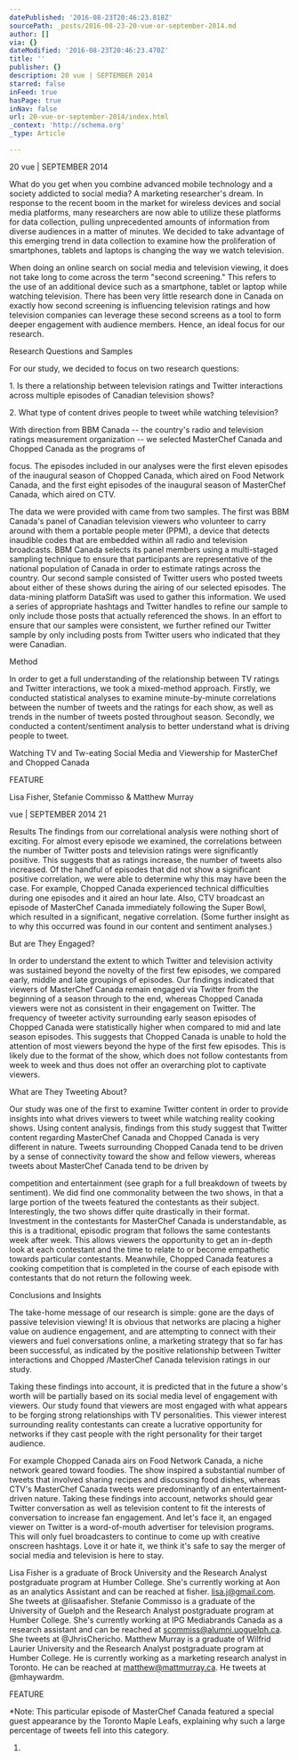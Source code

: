 ```yaml
---
datePublished: '2016-08-23T20:46:23.818Z'
sourcePath: _posts/2016-08-23-20-vue-or-september-2014.md
author: []
via: {}
dateModified: '2016-08-23T20:46:23.470Z'
title: ''
publisher: {}
description: 20 vue | SEPTEMBER 2014
starred: false
inFeed: true
hasPage: true
inNav: false
url: 20-vue-or-september-2014/index.html
_context: 'http://schema.org'
_type: Article

---
```

20 vue | SEPTEMBER 2014

What do you get when you combine advanced mobile technology and a society addicted to social media? A marketing researcher's dream. In response to the recent boom in the market for wireless devices and social media platforms, many researchers are now able to utilize these platforms for data collection, pulling unprecedented amounts of information from diverse audiences in a matter of minutes. We decided to take advantage of this emerging trend in data collection to examine how the proliferation of smartphones, tablets and laptops is changing the way we watch television.

When doing an online search on social media and television viewing, it does not take long to come across the term "second screening." This refers to the use of an additional device such as a smartphone, tablet or laptop while watching television. There has been very little research done in Canada on exactly how second screening is influencing television ratings and how television companies can leverage these second screens as a tool to form deeper engagement with audience members. Hence, an ideal focus for our research.

Research Questions and Samples

For our study, we decided to focus on two research questions:

1\. Is there a relationship between television ratings and Twitter interactions across multiple episodes of Canadian television shows?

2\. What type of content drives people to tweet while watching television?

With direction from BBM Canada -- the country's radio and television ratings measurement organization -- we selected MasterChef Canada and Chopped Canada as the programs of

focus. The episodes included in our analyses were the first eleven episodes of the inaugural season of Chopped Canada, which aired on Food Network Canada, and the first eight episodes of the inaugural season of MasterChef Canada, which aired on CTV.

The data we were provided with came from two samples. The first was BBM Canada's panel of Canadian television viewers who volunteer to carry around with them a portable people meter (PPM), a device that detects inaudible codes that are embedded within all radio and television broadcasts. BBM Canada selects its panel members using a multi-staged sampling technique to ensure that participants are representative of the national population of Canada in order to estimate ratings across the country. Our second sample consisted of Twitter users who posted tweets about either of these shows during the airing of our selected episodes. The data-mining platform DataSift was used to gather this information. We used a series of appropriate hashtags and Twitter handles to refine our sample to only include those posts that actually referenced the shows. In an effort to ensure that our samples were consistent, we further refined our Twitter sample by only including posts from Twitter users who indicated that they were Canadian.

Method

In order to get a full understanding of the relationship between TV ratings and Twitter interactions, we took a mixed-method approach. Firstly, we conducted statistical analyses to examine minute-by-minute correlations between the number of tweets and the ratings for each show, as well as trends in the number of tweets posted throughout season. Secondly, we conducted a content/sentiment analysis to better understand what is driving people to tweet.

Watching TV and Tw-eating Social Media and Viewership for MasterChef and Chopped Canada

FEATURE

Lisa Fisher, Stefanie Commisso & Matthew Murray

vue | SEPTEMBER 2014 21

Results The findings from our correlational analysis were nothing short of exciting. For almost every episode we examined, the correlations between the number of Twitter posts and television ratings were significantly positive. This suggests that as ratings increase, the number of tweets also increased. Of the handful of episodes that did not show a significant positive correlation, we were able to determine why this may have been the case. For example, Chopped Canada experienced technical difficulties during one episodes and it aired an hour late. Also, CTV broadcast an episode of MasterChef Canada immediately following the Super Bowl, which resulted in a significant, negative correlation. (Some further insight as to why this occurred was found in our content and sentiment analyses.)

But are They Engaged?

In order to understand the extent to which Twitter and television activity was sustained beyond the novelty of the first few episodes, we compared early, middle and late groupings of episodes. Our findings indicated that viewers of MasterChef Canada remain engaged via Twitter from the beginning of a season through to the end, whereas Chopped Canada viewers were not as consistent in their engagement on Twitter. The frequency of tweeter activity surrounding early season episodes of Chopped Canada were statistically higher when compared to mid and late season episodes. This suggests that Chopped Canada is unable to hold the attention of most viewers beyond the hype of the first few episodes. This is likely due to the format of the show, which does not follow contestants from week to week and thus does not offer an overarching plot to captivate viewers.

What are They Tweeting About?

Our study was one of the first to examine Twitter content in order to provide insights into what drives viewers to tweet while watching reality cooking shows. Using content analysis, findings from this study suggest that Twitter content regarding MasterChef Canada and Chopped Canada is very different in nature. Tweets surrounding Chopped Canada tend to be driven by a sense of connectivity toward the show and fellow viewers, whereas tweets about MasterChef Canada tend to be driven by

competition and entertainment (see graph for a full breakdown of tweets by sentiment). We did find one commonality between the two shows, in that a large portion of the tweets featured the contestants as their subject. Interestingly, the two shows differ quite drastically in their format. Investment in the contestants for MasterChef Canada is understandable, as this is a traditional, episodic program that follows the same contestants week after week. This allows viewers the opportunity to get an in-depth look at each contestant and the time to relate to or become empathetic towards particular contestants. Meanwhile, Chopped Canada features a cooking competition that is completed in the course of each episode with contestants that do not return the following week.

Conclusions and Insights

The take-home message of our research is simple: gone are the days of passive television viewing! It is obvious that networks are placing a higher value on audience engagement, and are attempting to connect with their viewers and fuel conversations online, a marketing strategy that so far has been successful, as indicated by the positive relationship between Twitter interactions and Chopped /MasterChef Canada television ratings in our study.

Taking these findings into account, it is predicted that in the future a show's worth will be partially based on its social media level of engagement with viewers. Our study found that viewers are most engaged with what appears to be forging strong relationships with TV personalities. This viewer interest surrounding reality contestants can create a lucrative opportunity for networks if they cast people with the right personality for their target audience.

For example Chopped Canada airs on Food Network Canada, a niche network geared toward foodies. The show inspired a substantial number of tweets that involved sharing recipes and discussing food dishes, whereas CTV's MasterChef Canada tweets were predominantly of an entertainment-driven nature. Taking these findings into account, networks should gear Twitter conversation as well as television content to fit the interests of conversation to increase fan engagement. And let's face it, an engaged viewer on Twitter is a word-of-mouth advertiser for television programs. This will only fuel broadcasters to continue to come up with creative onscreen hashtags. Love it or hate it, we think it's safe to say the merger of social media and television is here to stay.

Lisa Fisher is a graduate of Brock University and the Research Analyst postgraduate program at Humber College. She's currently working at Aon as an analytics Assistant and can be reached at fisher. lisa.j@gmail.com. She tweets at @lisaafisher. Stefanie Commisso is a graduate of the University of Guelph and the Research Analyst postgraduate program at Humber College. She's currently working at IPG Mediabrands Canada as a research assistant and can be reached at scommiss@alumni.uoguelph.ca. She tweets at @JhrisChericho. Matthew Murray is a graduate of Wilfrid Laurier University and the Research Analyst postgraduate program at Humber College. He is currently working as a marketing research analyst in Toronto. He can be reached at matthew@mattmurray.ca. He tweets at @mhaywardm.

FEATURE

\*Note: This particular episode of MasterChef Canada featured a special guest appearance by the Toronto Maple Leafs, explaining why such a large percentage of tweets fell into this category.

1.